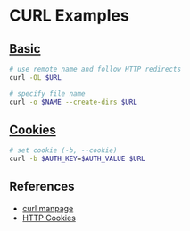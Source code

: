 # CURL Examples

## [Basic][1]
```sh
# use remote name and follow HTTP redirects
curl -OL $URL

# specify file name
curl -o $NAME --create-dirs $URL
```

## [Cookies][2]

```sh
# set cookie (-b, --cookie)
curl -b $AUTH_KEY=$AUTH_VALUE $URL
```

## References

- [curl manpage][1]
- [HTTP Cookies][2]

[1]: https://curl.haxx.se/docs/manpage.html
[2]: https://curl.haxx.se/docs/http-cookies.html
